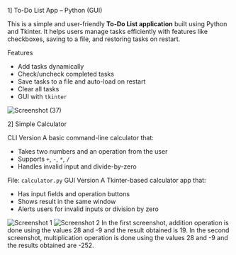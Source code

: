 
1] To-Do List App – Python (GUI)

This is a simple and user-friendly **To-Do List application** built using Python and Tkinter. It helps users manage tasks efficiently with features like checkboxes, saving to a file, and restoring tasks on restart.

 Features

-  Add tasks dynamically
-  Check/uncheck completed tasks
-  Save tasks to a file and auto-load on restart
-  Clear all tasks
-  GUI with `tkinter`

![Screenshot (37)](https://github.com/user-attachments/assets/37e42b04-ae4d-4e94-a245-af03a0c3818b)



2] Simple Calculator

 CLI Version
  A basic command-line calculator that:
- Takes two numbers and an operation from the user
- Supports `+`, `-`, `*`, `/`
- Handles invalid input and divide-by-zero

 File: `calculator.py`
 GUI Version
 A Tkinter-based calculator app that:
 - Has input fields and operation buttons
 - Shows result in the same window
 - Alerts users for invalid inputs or division by zero

![Screenshot 1](https://github.com/user-attachments/assets/8c987765-cd23-48a1-aa38-ed84904711e5)
![Screenshot 2](https://github.com/user-attachments/assets/22ad6100-5609-48c3-93fa-9499cc6cc8d3)
In the first screenshot, addition operation is done using the values 28 and -9 and the result obtained is 19.
In the second screenshot, multiplication operation is done using the values 28 and -9 and the results obtained are -252.






